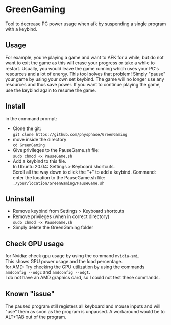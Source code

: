 # GreenGaming
Tool to decrease PC power usage when afk by suspending a single program with a keybind.

## Usage
For example, you're playing a game and want to AFK for a while, but do not want to exit the game as this will erase your progress or take a while to restart. Usually, you would leave the game running which uses your PC's resources and a lot of energy.
This tool solves that problem! Simply "pause" your game by using your own set keybind. The game will no longer use any resources and thus save power.
If you want to continue playing the game, use the keybind again to resume the game.

## Install
in the command prompt:
- Clone the git:  
  ````git clone https://github.com/physphase/GreenGaming````
- move inside the directory  
  ````cd GreenGaming````
- Give privileges to the PauseGame.sh file:  
  ````sudo chmod +x PauseGame.sh````
- Add a keybind to this file.  
  In Ubuntu 20.04: Settings > Keyboard shortcuts.  
  Scroll all the way down to click the "+" to add a keybind. 
  Command: enter the location to the PauseGame.sh file: ````./your/location/GreenGaming/PauseGame.sh````

## Uninstall 
- Remove keybind from Settings > Keyboard shortcuts
- Remove privileges (when in correct directory)  
  ````sudo chmod -x PauseGame.sh````
- Simply delete the GreenGaming folder

## Check GPU usage 
for Nvidia: check gpu usage by using the command ````nvidia-smi````.   
This shows GPU power usage and the load percentage.  
for AMD: Try checking the GPU utilization by using the commands ````amdconfig --odgc```` and ````amdconfig --odgt````.  
I do not have an AMD graphics card, so I could not test these commands.

## Known "issue"
The paused program still registers all keyboard and mouse inputs and will "use" them as soon as the program is unpaused.
A workaround would be to ALT+TAB out of the program. 
